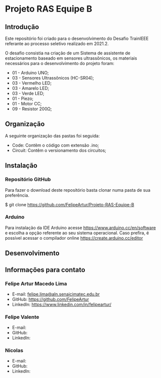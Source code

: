 # Projeto RAS Equipe B
## Introdução

Este repositório foi criado para o desenvolvimento do Desafio TrainIEEE referante ao processo seletivo realizado em 2021.2.

O desafio consistia na criação de um Sistema de assistente de estacionamento baseado em sensores ultrassônicos, os materiais necessários para o desenvolvimento do projeto foram: 
- 01 - Arduino UNO;
- 03 - Sensores Ultrassônicos (HC-SR04);
- 03 - Vermelho LED;
- 03 - Amarelo LED;
- 03 - Verde LED;
- 01 - Piezo; 
- 01 - Motor CC;
- 09 - Resistor 200Ω;

## Organização
A seguinte organização das pastas foi seguida: 
- Code: Contêm o código com extensão .ino;
- Circuit: Contêm o versionamento dos circuitos;

## Instalação
### Repositório GitHub
Para fazer o download deste repositório basta clonar numa pasta de sua preferência.

$ git clone https://github.com/FelipeArtur/Projeto-RAS-Equipe-B

### Arduino
Para instalação da IDE Arduino acesse https://www.arduino.cc/en/software e escolha a opção referente ao seu sistema operacional.
Caso prefira, é possível acessar o compilador online https://create.arduino.cc/editor

## Desenvolvimento

## Informações para contato

### Felipe Artur Macedo Lima
- E-mail: felipe.lima@aln.senaicimatec.edu.br
- GitHub: https://github.com/FelipeArtur
- LinkedIn: https://www.linkedin.com/in/felipeartur/

### Felipe Valente
- E-mail:
- GitHub:
- LinkedIn:

### Nicolas
- E-mail: 
- GitHub:
- LinkedIn:
